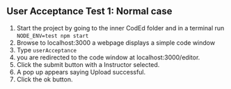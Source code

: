 ## User Acceptance Test 1: Normal case

1. Start the project by going to the inner CodEd folder and in a terminal run `NODE_ENV=test npm start`
2. Browse to localhost:3000 a webpage displays a simple code window
3. Type `userAcceptance`
4. you are redirected to the code window at localhost:3000/editor.
5. Click the submit button with a Instructor selected.
6. A pop up appears saying Upload successful.
7. Click the ok button.

